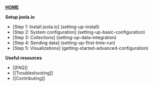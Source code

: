 [**HOME**](Home)

**Setup joola.io**

- [Step 1: Install joola.io] (setting-up-install)
- [Step 2: System configuration] (setting-up-basic-configuration)
- [Step 3: Collections] (setting-up-data-integration)
- [Step 4: Sending data] (setting-up-first-time-run)
- [Step 5: Visualizations] (getting-started-advanced-configuration)

**Useful resources**

- [[FAQ]]
- [[Troubleshooting]]  
- [[Contributing]]
